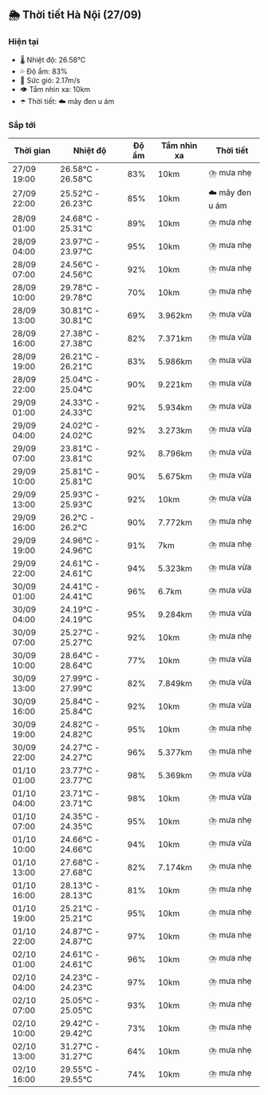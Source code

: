 ## 🌦️ Thời tiết Hà Nội (27/09)

### Hiện tại

- 🌡️ Nhiệt độ: 26.58℃
- 💦 Độ ẩm: 83%
- 💨 Sức gió: 2.17m/s
- 👁️ Tầm nhìn xa: 10km
- ☂️ Thời tiết: ☁️ mây đen u ám

### Sắp tới

| Thời gian | Nhiệt độ | Độ ẩm | Tầm nhìn xa | Thời tiết |
| --- | --- | --- | --- | --- |
| 27/09 19:00 | 26.58℃ - 26.58℃ | 83% | 10km | ⛈️ mưa nhẹ |
| 27/09 22:00 | 25.52℃ - 26.23℃ | 85% | 10km | ☁️ mây đen u ám |
| 28/09 01:00 | 24.68℃ - 25.31℃ | 89% | 10km | ⛈️ mưa nhẹ |
| 28/09 04:00 | 23.97℃ - 23.97℃ | 95% | 10km | ⛈️ mưa nhẹ |
| 28/09 07:00 | 24.56℃ - 24.56℃ | 92% | 10km | ⛈️ mưa nhẹ |
| 28/09 10:00 | 29.78℃ - 29.78℃ | 70% | 10km | ⛈️ mưa nhẹ |
| 28/09 13:00 | 30.81℃ - 30.81℃ | 69% | 3.962km | ⛈️ mưa vừa |
| 28/09 16:00 | 27.38℃ - 27.38℃ | 82% | 7.371km | ⛈️ mưa vừa |
| 28/09 19:00 | 26.21℃ - 26.21℃ | 83% | 5.986km | ⛈️ mưa vừa |
| 28/09 22:00 | 25.04℃ - 25.04℃ | 90% | 9.221km | ⛈️ mưa vừa |
| 29/09 01:00 | 24.33℃ - 24.33℃ | 92% | 5.934km | ⛈️ mưa vừa |
| 29/09 04:00 | 24.02℃ - 24.02℃ | 92% | 3.273km | ⛈️ mưa vừa |
| 29/09 07:00 | 23.81℃ - 23.81℃ | 92% | 8.796km | ⛈️ mưa vừa |
| 29/09 10:00 | 25.81℃ - 25.81℃ | 90% | 5.675km | ⛈️ mưa vừa |
| 29/09 13:00 | 25.93℃ - 25.93℃ | 92% | 10km | ⛈️ mưa vừa |
| 29/09 16:00 | 26.2℃ - 26.2℃ | 90% | 7.772km | ⛈️ mưa nhẹ |
| 29/09 19:00 | 24.96℃ - 24.96℃ | 91% | 7km | ⛈️ mưa nhẹ |
| 29/09 22:00 | 24.61℃ - 24.61℃ | 94% | 5.323km | ⛈️ mưa vừa |
| 30/09 01:00 | 24.41℃ - 24.41℃ | 96% | 6.7km | ⛈️ mưa vừa |
| 30/09 04:00 | 24.19℃ - 24.19℃ | 95% | 9.284km | ⛈️ mưa vừa |
| 30/09 07:00 | 25.27℃ - 25.27℃ | 92% | 10km | ⛈️ mưa nhẹ |
| 30/09 10:00 | 28.64℃ - 28.64℃ | 77% | 10km | ⛈️ mưa vừa |
| 30/09 13:00 | 27.99℃ - 27.99℃ | 82% | 7.849km | ⛈️ mưa vừa |
| 30/09 16:00 | 25.84℃ - 25.84℃ | 92% | 10km | ⛈️ mưa vừa |
| 30/09 19:00 | 24.82℃ - 24.82℃ | 95% | 10km | ⛈️ mưa nhẹ |
| 30/09 22:00 | 24.27℃ - 24.27℃ | 96% | 5.377km | ⛈️ mưa nhẹ |
| 01/10 01:00 | 23.77℃ - 23.77℃ | 98% | 5.369km | ⛈️ mưa vừa |
| 01/10 04:00 | 23.71℃ - 23.71℃ | 98% | 10km | ⛈️ mưa vừa |
| 01/10 07:00 | 24.35℃ - 24.35℃ | 95% | 10km | ⛈️ mưa nhẹ |
| 01/10 10:00 | 24.66℃ - 24.66℃ | 94% | 10km | ⛈️ mưa vừa |
| 01/10 13:00 | 27.68℃ - 27.68℃ | 82% | 7.174km | ⛈️ mưa nhẹ |
| 01/10 16:00 | 28.13℃ - 28.13℃ | 81% | 10km | ⛈️ mưa nhẹ |
| 01/10 19:00 | 25.21℃ - 25.21℃ | 95% | 10km | ⛈️ mưa nhẹ |
| 01/10 22:00 | 24.87℃ - 24.87℃ | 97% | 10km | ⛈️ mưa nhẹ |
| 02/10 01:00 | 24.61℃ - 24.61℃ | 96% | 10km | ⛈️ mưa nhẹ |
| 02/10 04:00 | 24.23℃ - 24.23℃ | 97% | 10km | ⛈️ mưa nhẹ |
| 02/10 07:00 | 25.05℃ - 25.05℃ | 93% | 10km | ⛈️ mưa nhẹ |
| 02/10 10:00 | 29.42℃ - 29.42℃ | 73% | 10km | ⛈️ mưa nhẹ |
| 02/10 13:00 | 31.27℃ - 31.27℃ | 64% | 10km | ⛈️ mưa nhẹ |
| 02/10 16:00 | 29.55℃ - 29.55℃ | 74% | 10km | ⛈️ mưa nhẹ |

